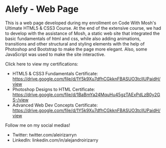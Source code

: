 # Alefy - Web Page

This is a web page developed during my enrollment on Code With Mosh's Ultimate HTML5 & CSS3 Course. At the end of the extensive course, we had to develop with the assistance of Mosh, a static web site that integrated the basic fundamentals of html and css, while also adding animations, transitions and other structural and styling elements with the help of Photoshop and Bootstrap to make the page more elegant. Also, some JavaScript was used to make the site interactive.

Click here to view my certifications:
* HTML5 & CSS3 Fundamentals Certificate: https://drive.google.com/file/d/1Y5k9Xu7dfhCGkknFBASUO3tcllUPaidH/view
* Photoshop Designs to HTML Certificate: https://drive.google.com/file/d/1BaBmYa24MquHu45gzTAExPdLzB0y2GS-/view
* Advanced Web Dev Concepts Certificate: https://drive.google.com/file/d/1Y5k9Xu7dfhCGkknFBASUO3tcllUPaidH/view

Follow me on my social medias!
* Twitter: twitter.com/aleirizarryn
* LinkedIn: linkedin.com/in/alejandroirizarry

